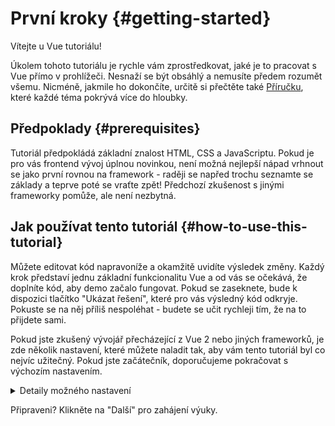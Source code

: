 # První kroky {#getting-started}

Vítejte u Vue tutoriálu!

Úkolem tohoto tutoriálu je rychle vám zprostředkovat, jaké je to pracovat s Vue přímo v prohlížeči. Nesnaží se být obsáhlý a nemusíte předem rozumět všemu. Nicméně, jakmile ho dokončíte, určitě si přečtěte také <a target="_blank" href="/guide/introduction.html">Příručku</a>, které každé téma pokrývá více do hloubky.

## Předpoklady {#prerequisites}

Tutoriál předpokládá základní znalost HTML, CSS a JavaScriptu. Pokud je pro vás frontend vývoj úplnou novinkou, není možná nejlepší nápad vrhnout se jako první rovnou na framework - raději se napřed trochu seznamte se základy a teprve poté se vraťte zpět! Předchozí zkušenost s jinými frameworky pomůže, ale není nezbytná.

## Jak používat tento tutoriál {#how-to-use-this-tutorial}

Můžete editovat kód <span class="wide">napravo</span><span class="narrow">níže</span> a okamžitě uvidíte výsledek změny. Každý krok představí jednu základní funkcionalitu Vue a od vás se očekává, že doplníte kód, aby demo začalo fungovat. Pokud se zaseknete, bude k dispozici tlačítko "Ukázat řešení", které pro vás výsledný kód odkryje. Pokuste se na něj příliš nespoléhat - budete se učit rychleji tím, že na to přijdete sami.

Pokud jste zkušený vývojář přecházející z Vue 2 nebo jiných frameworků, je zde několik nastavení, které můžete naladit tak, aby vám tento tutoriál byl co nejvíc užitečný. Pokud jste začátečník, doporučujeme pokračovat s výchozím nastavením.

<details>
<summary>Detaily možného nastavení</summary>

- Vue nabízí dva API styly: Options API a Composition API. Tento tutoriál jen navržen pro práci s oběna - můžete si vybrat preferovaný styl pomocí  **API Preference** přepínače nahoře. <a target="_blank" href="/guide/introduction.html#api-styles">Zjistit víc o API stylech</a>.

- Můžete také přepínat mezi SFC-módem a HTML-módem. První z nich zobrazí příklady kódu ve formátu <a target="_blank" href="/guide/introduction.html#single-file-components">Single-File komponenty</a> (SFC), který používá většina vývojářů, pokud pracují s Vue s build fází. HTML-mód ukazuje použití bez build fáze.

</details>

Připraveni? Klikněte na "Další" pro zahájení výuky.

